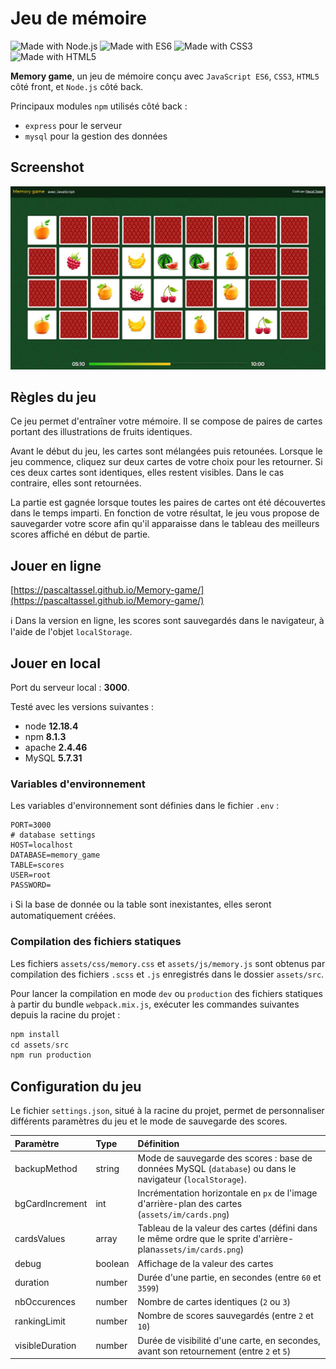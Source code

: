 # Jeu de mémoire

 ![Made with Node.js](https://img.shields.io/badge/Made%20with-Node.js-green) ![Made with ES6](https://img.shields.io/badge/Made%20with-ES6-yellow) ![Made with CSS3](https://img.shields.io/badge/Made%20with-CSS3-blue) ![Made with HTML5](https://img.shields.io/badge/Made%20with-HTML5-orange)

**Memory game**, un jeu de mémoire conçu avec `JavaScript ES6`, `CSS3`, `HTML5` côté front, et `Node.js` côté back.

Principaux modules `npm` utilisés côté back :

- `express` pour le serveur
- `mysql` pour la gestion des données

## Screenshot

![Screenshot](/screenshot.jpg)

## Règles du jeu

Ce jeu permet d'entraîner votre mémoire. Il se compose de paires de cartes portant des illustrations de fruits identiques.

Avant le début du jeu, les cartes sont mélangées puis retounées. Lorsque le jeu commence, cliquez sur deux cartes de votre choix pour les retourner. Si ces deux cartes sont identiques, elles restent visibles. Dans le cas contraire, elles sont retournées.

La partie est gagnée lorsque toutes les paires de cartes ont été découvertes dans le temps imparti. En fonction de votre résultat, le jeu vous propose de sauvegarder votre score afin qu'il apparaisse dans le tableau des meilleurs scores affiché en début de partie.

## Jouer en ligne

[https://pascaltassel.github.io/Memory-game/](https://pascaltassel.github.io/Memory-game/)

:information_source: Dans la version en ligne, les scores sont sauvegardés dans le navigateur, à l'aide de l'objet `localStorage`.

## Jouer en local

Port du serveur local : **3000**.

Testé avec les versions suivantes :

- node **12.18.4**
- npm **8.1.3**
- apache **2.4.46**
- MySQL **5.7.31**

### Variables d'environnement

Les variables d'environnement sont définies dans le fichier `.env` :

```
PORT=3000
# database settings
HOST=localhost
DATABASE=memory_game
TABLE=scores
USER=root
PASSWORD=
```
:information_source: Si la base de donnée ou la table sont inexistantes, elles seront automatiquement créées.

### Compilation des fichiers statiques

Les fichiers `assets/css/memory.css` et `assets/js/memory.js` sont obtenus par compilation des fichiers `.scss` et `.js` enregistrés dans le dossier `assets/src`.

Pour lancer la compilation en mode `dev` ou `production` des fichiers statiques à partir du bundle `webpack.mix.js`, exécuter les commandes suivantes depuis la racine du projet :

```javascript
npm install
cd assets/src
npm run production
```

## Configuration du jeu

Le fichier `settings.json`, situé à la racine du projet, permet de personnaliser différents paramètres du jeu et le mode de sauvegarde des scores.

| Paramètre       | Type     | Définition                                                                                                   |
| :-------------- | :------- | :----------------------------------------------------------------------------------------------------------- |
| backupMethod    | string   | Mode de sauvegarde des scores : base de données MySQL (`database`) ou dans le navigateur (`localStorage`).   |
| bgCardIncrement | int      | Incrémentation horizontale en `px` de l'image d'arrière-plan des cartes (`assets/im/cards.png`)               |
| cardsValues     | array    | Tableau de la valeur des cartes (défini dans le même ordre que le sprite d'arrière-plan`assets/im/cards.png`) |
| debug           | boolean  | Affichage de la valeur des cartes                                                                            |
| duration        | number   | Durée d'une partie, en secondes (entre `60` et `3599`)                                                       |
| nbOccurences    | number   | Nombre de cartes identiques (`2` ou `3`)                                                                     |
| rankingLimit    | number   | Nombre de scores sauvegardés (entre `2` et `10`)                                                             |
| visibleDuration | number   | Durée de visibilité d'une carte, en secondes, avant son retournement (entre `2` et `5`)                                    |